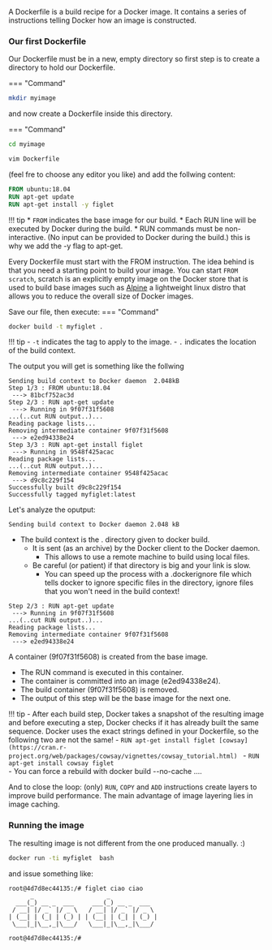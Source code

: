 A Dockerfile is a build recipe for a Docker image. It contains a series of instructions telling Docker how an image is constructed.


### Our first Dockerfile
Our Dockerfile must be in a new, empty directory so first step is to create a directory to hold our Dockerfile.

=== "Command"
```bash
mkdir myimage
```
and now create a Dockerfile inside this directory.

=== "Command"
```bash
cd myimage
```
```bash
vim Dockerfile
```
(feel fre to choose any editor you like) and add the follwing content: 

```Dockerfile
FROM ubuntu:18.04
RUN apt-get update
RUN apt-get install -y figlet
```

!!! tip
    * `FROM` indicates the base image for our build.
    * Each RUN line will be executed by Docker during the build.
    * RUN commands must be non-interactive. (No input can be provided to Docker during the build.) this is why we add the -y flag to apt-get.

Every Dockerfile must start with the FROM instruction. The idea behind is that you need a starting point to build your image. You can start `FROM scratch`, scratch is an explicitly empty image on the Docker store that is used to build base images such as [Alpine](https://hub.docker.com/_/alpine) a lightweight linux distro that allows you to reduce the overall size of Docker images.

Save our file, then execute:
=== "Command"
```bash
docker build -t myfiglet .
```

!!! tip
    - `-t` indicates the tag to apply to the image.
    - `.` indicates the location of the build context.

The output you will get is something like the follwing 

```
Sending build context to Docker daemon  2.048kB
Step 1/3 : FROM ubuntu:18.04
 ---> 81bcf752ac3d
Step 2/3 : RUN apt-get update
 ---> Running in 9f07f31f5608
...(..cut RUN output..)...
Reading package lists...
Removing intermediate container 9f07f31f5608
 ---> e2ed94338e24
Step 3/3 : RUN apt-get install figlet
 ---> Running in 9548f425acac
Reading package lists...
...(..cut RUN output..)...
Removing intermediate container 9548f425acac
 ---> d9c8c229f154
Successfully built d9c8c229f154
Successfully tagged myfiglet:latest

```

Let's analyze the oputput: 

`Sending build context to Docker daemon 2.048 kB`

- The build context is the . directory given to docker build.
    - It is sent (as an archive) by the Docker client to the Docker daemon.
        - This allows to use a remote machine to build using local files.
    - Be careful (or patient) if that directory is big and your link is slow.
        - You can speed up the process with a .dockerignore file which tells docker to ignore specific files in the directory, ignore files that you won't need in the build context!


```
Step 2/3 : RUN apt-get update
 ---> Running in 9f07f31f5608
...(..cut RUN output..)...
Reading package lists...
Removing intermediate container 9f07f31f5608
 ---> e2ed94338e24
```

A container (9f07f31f5608) is created from the base image. 

- The RUN command is executed in this container.
- The container is committed into an image (e2ed94338e24).
- The build container (9f07f31f5608) is removed.
- The output of this step will be the base image for the next one.


!!! tip 
    - After each build step, Docker takes a snapshot of the resulting image and before executing a step, Docker checks if it has already built the same sequence.
    Docker uses the exact strings defined in your Dockerfile, so the following two are not the same!
    - `RUN apt-get install figlet [cowsay](https://cran.r-project.org/web/packages/cowsay/vignettes/cowsay_tutorial.html)
`
    - `RUN apt-get install cowsay figlet`   
    - You can force a rebuild with docker build --no-cache ....

And to close the loop: (only) `RUN`, `COPY` and `ADD` instructions create layers to improve build performance. The main advantage of image layering lies in image caching.

### Running the image
The resulting image is not different from the one produced manually. :)


```bash
docker run -ti myfiglet  bash
```
and issue something like: 
```
root@4d7d8ec44135:/# figlet ciao ciao 
      _                    _             
  ___(_) __ _  ___     ___(_) __ _  ___  
 / __| |/ _` |/ _ \   / __| |/ _` |/ _ \ 
| (__| | (_| | (_) | | (__| | (_| | (_) |
 \___|_|\__,_|\___/   \___|_|\__,_|\___/ 
                                         
root@4d7d8ec44135:/# 
```
